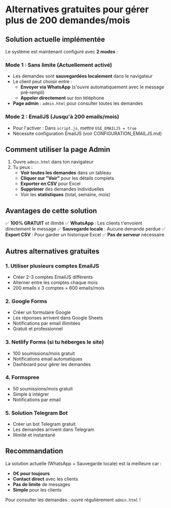 # Alternatives gratuites pour gérer plus de 200 demandes/mois

## Solution actuelle implémentée

Le système est maintenant configuré avec **2 modes** :

### Mode 1 : Sans limite (Actuellement activé)
- Les demandes sont **sauvegardées localement** dans le navigateur
- Le client peut choisir entre :
  - **Envoyer via WhatsApp** (s'ouvre automatiquement avec le message pré-rempli)
  - **Appeler directement** sur ton téléphone
- **Page admin** : `admin.html` pour consulter toutes les demandes

### Mode 2 : EmailJS (Jusqu'à 200 emails/mois)
- Pour l'activer : Dans `script.js`, mettre `USE_EMAILJS = true`
- Nécessite configuration EmailJS (voir CONFIGURATION_EMAILJS.md)

## Comment utiliser la page Admin

1. Ouvre `admin.html` dans ton navigateur
2. Tu peux :
   - **Voir toutes les demandes** dans un tableau
   - **Cliquer sur "Voir"** pour les détails complets
   - **Exporter en CSV** pour Excel
   - **Supprimer** des demandes individuelles
   - Voir les **statistiques** (total, semaine, mois)

## Avantages de cette solution

✅ **100% GRATUIT** et illimité
✅ **WhatsApp** : Les clients t'envoient directement le message
✅ **Sauvegarde locale** : Aucune demande perdue
✅ **Export CSV** : Pour garder un historique Excel
✅ **Pas de serveur** nécessaire

## Autres alternatives gratuites

### 1. Utiliser plusieurs comptes EmailJS
- Créer 2-3 comptes EmailJS différents
- Alterner entre les comptes chaque mois
- 200 emails x 3 comptes = 600 emails/mois

### 2. Google Forms
- Créer un formulaire Google
- Les réponses arrivent dans Google Sheets
- Notifications par email illimitées
- Gratuit et professionnel

### 3. Netlify Forms (si tu héberges le site)
- 100 soumissions/mois gratuit
- Notifications email automatiques
- Dashboard pour gérer les demandes

### 4. Formspree
- 50 soumissions/mois gratuit
- Simple à intégrer
- Notifications par email

### 5. Solution Telegram Bot
- Créer un bot Telegram gratuit
- Les demandes arrivent dans Telegram
- Illimité et instantané

## Recommandation

La solution actuelle (WhatsApp + Sauvegarde locale) est la meilleure car :
- **0€ pour toujours**
- **Contact direct** avec les clients
- **Pas de limite** de messages
- **Simple** pour les clients

Pour consulter les demandes : ouvre régulièrement `admin.html` !